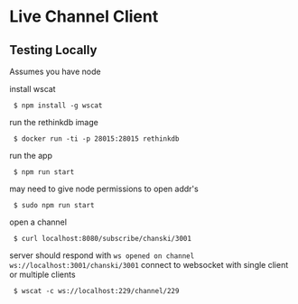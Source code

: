 # Live Channel Client

## Testing Locally
Assumes you have node

  install wscat
```
 $ npm install -g wscat
```
  run the rethinkdb image 
```
 $ docker run -ti -p 28015:28015 rethinkdb
```
run the app 
```
 $ npm run start
```
  may need to give node permissions to open addr's
```
 $ sudo npm run start
```
open a channel
```
 $ curl localhost:8080/subscribe/chanski/3001
```
  server should respond with `ws opened on channel ws://localhost:3001/chanski/3001`
  connect to websocket with single client or multiple clients
```
 $ wscat -c ws://localhost:229/channel/229
```
